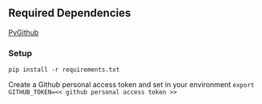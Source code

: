 ## Required Dependencies

[PyGithub](https://pypi.org/project/PyGithub/)

### Setup

`pip install -r requirements.txt`

Create a Github personal access token and set in your environment
`export GITHUB_TOKEN=<< github personal access token >>`
